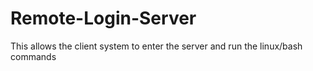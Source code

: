 # Remote-Login-Server

This allows the client system to enter the server and run the linux/bash commands 



